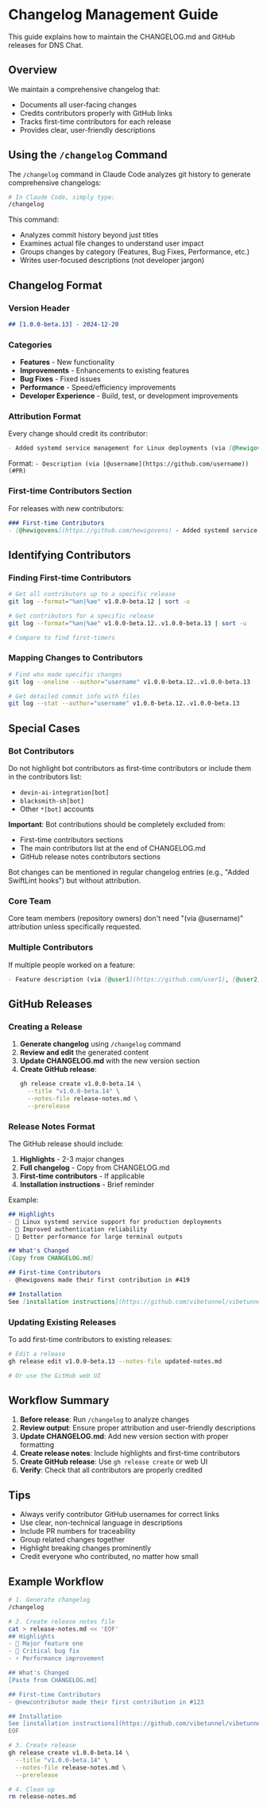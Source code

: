# Changelog Management Guide

This guide explains how to maintain the CHANGELOG.md and GitHub releases for DNS Chat.

## Overview

We maintain a comprehensive changelog that:
- Documents all user-facing changes
- Credits contributors properly with GitHub links
- Tracks first-time contributors for each release
- Provides clear, user-friendly descriptions

## Using the `/changelog` Command

The `/changelog` command in Claude Code analyzes git history to generate comprehensive changelogs:

```bash
# In Claude Code, simply type:
/changelog
```

This command:
- Analyzes commit history beyond just titles
- Examines actual file changes to understand user impact
- Groups changes by category (Features, Bug Fixes, Performance, etc.)
- Writes user-focused descriptions (not developer jargon)

## Changelog Format

### Version Header
```markdown
## [1.0.0-beta.13] - 2024-12-20
```

### Categories
- **Features** - New functionality
- **Improvements** - Enhancements to existing features
- **Bug Fixes** - Fixed issues
- **Performance** - Speed/efficiency improvements
- **Developer Experience** - Build, test, or development improvements

### Attribution Format

Every change should credit its contributor:
```markdown
- Added systemd service management for Linux deployments (via [@hewigovens](https://github.com/hewigovens)) (#419)
```

Format: `- Description (via [@username](https://github.com/username)) (#PR)`

### First-time Contributors Section

For releases with new contributors:
```markdown
### First-time Contributors
- [@hewigovens](https://github.com/hewigovens) - Added systemd service management for Linux (#419)
```

## Identifying Contributors

### Finding First-time Contributors

```bash
# Get all contributors up to a specific release
git log --format="%an|%ae" v1.0.0-beta.12 | sort -u

# Get contributors for a specific release
git log --format="%an|%ae" v1.0.0-beta.12..v1.0.0-beta.13 | sort -u

# Compare to find first-timers
```

### Mapping Changes to Contributors

```bash
# Find who made specific changes
git log --oneline --author="username" v1.0.0-beta.12..v1.0.0-beta.13

# Get detailed commit info with files
git log --stat --author="username" v1.0.0-beta.12..v1.0.0-beta.13
```

## Special Cases

### Bot Contributors
Do not highlight bot contributors as first-time contributors or include them in the contributors list:
- `devin-ai-integration[bot]`
- `blacksmith-sh[bot]`
- Other `*[bot]` accounts

**Important**: Bot contributions should be completely excluded from:
- First-time contributors sections
- The main contributors list at the end of CHANGELOG.md
- GitHub release notes contributors sections

Bot changes can be mentioned in regular changelog entries (e.g., "Added SwiftLint hooks") but without attribution.

### Core Team
Core team members (repository owners) don't need "(via @username)" attribution unless specifically requested.

### Multiple Contributors
If multiple people worked on a feature:
```markdown
- Feature description (via [@user1](https://github.com/user1), [@user2](https://github.com/user2)) (#123)
```

## GitHub Releases

### Creating a Release

1. **Generate changelog** using `/changelog` command
2. **Review and edit** the generated content
3. **Update CHANGELOG.md** with the new version section
4. **Create GitHub release**:
   ```bash
   gh release create v1.0.0-beta.14 \
     --title "v1.0.0-beta.14" \
     --notes-file release-notes.md \
     --prerelease
   ```

### Release Notes Format

The GitHub release should include:

1. **Highlights** - 2-3 major changes
2. **Full changelog** - Copy from CHANGELOG.md
3. **First-time contributors** - If applicable
4. **Installation instructions** - Brief reminder

Example:
```markdown
## Highlights
- 🐧 Linux systemd service support for production deployments
- 🔧 Improved authentication reliability
- 🚀 Better performance for large terminal outputs

## What's Changed
[Copy from CHANGELOG.md]

## First-time Contributors
- @hewigovens made their first contribution in #419

## Installation
See [installation instructions](https://github.com/vibetunnel/vibetunnel#installation)
```

### Updating Existing Releases

To add first-time contributors to existing releases:

```bash
# Edit a release
gh release edit v1.0.0-beta.13 --notes-file updated-notes.md

# Or use the GitHub web UI
```

## Workflow Summary

1. **Before release**: Run `/changelog` to analyze changes
2. **Review output**: Ensure proper attribution and user-friendly descriptions
3. **Update CHANGELOG.md**: Add new version section with proper formatting
4. **Create release notes**: Include highlights and first-time contributors
5. **Create GitHub release**: Use `gh release create` or web UI
6. **Verify**: Check that all contributors are properly credited

## Tips

- Always verify contributor GitHub usernames for correct links
- Use clear, non-technical language in descriptions
- Include PR numbers for traceability
- Group related changes together
- Highlight breaking changes prominently
- Credit everyone who contributed, no matter how small

## Example Workflow

```bash
# 1. Generate changelog
/changelog

# 2. Create release notes file
cat > release-notes.md << 'EOF'
## Highlights
- 🎯 Major feature one
- 🐛 Critical bug fix
- ⚡ Performance improvement

## What's Changed
[Paste from CHANGELOG.md]

## First-time Contributors
- @newcontributor made their first contribution in #123

## Installation
See [installation instructions](https://github.com/vibetunnel/vibetunnel#installation)
EOF

# 3. Create release
gh release create v1.0.0-beta.14 \
  --title "v1.0.0-beta.14" \
  --notes-file release-notes.md \
  --prerelease

# 4. Clean up
rm release-notes.md
```